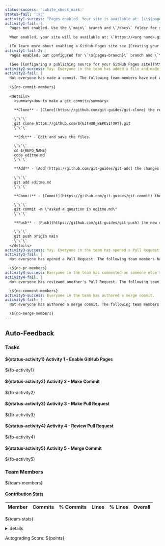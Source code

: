 ```yaml
---
status-success: ':white_check_mark:'
status-fail: ':x:'
activity1-success: "Pages enabled. Your site is available at: [\\${pagesurl}](\\${pagesurl})"
activity1-fail: |
  Pages not enabled. Use the \`main\` branch and \`/docs\` folder for site contents.
  
  When enabled, your site will be available at: \`https://<org name>.github.io/<repo name>\`

  (To learn more about enabling a GitHub Pages site see [Creating your site](https://docs.github.com/en/pages/getting-started-with-github-pages/creating-a-github-pages-site#creating-your-site) in the GitHub Docs.)
activity1-fail-2: |
  Pages enabled, but configured for \`\${pages-branch}\` branch and \`\${pages-path}\` folder. Use the \`main\` branch and \`/docs\` folder for site contents.

  (See [Configuring a publishing source for your GitHub Pages site](https://docs.github.com/en/pages/getting-started-with-github-pages/configuring-a-publishing-source-for-your-github-pages-site) for details on how to configure the correct publishing source.)
activity2-success: Yay. Everyone in the team has added a file and made a commit.
activity2-fail: |
  Not everyone has made a commit. The following team members have not added a file and made a commit:
  
  \${no-commit-members}
  
  <details>
    <summary>How to make a git commit</summary>
    
    **Clone** - [Clone](https://github.com/git-guides/git-clone) the repository to your local machine.

    \`\`\`
    git clone https://github.com/${GITHUB_REPOSITORY}.git
    \`\`\`

    **Edit** - Edit and save the files.

    \`\`\`
    cd ${REPO_NAME}
    code editme.md
    \`\`\`

    **Add** - [Add](https://github.com/git-guides/git-add) the changes to staging.
    
    \`\`\`
    git add editme.md
    \`\`\`

    **Commit** - [Commit](https://github.com/git-guides/git-commit) the changes to the git repo.

    \`\`\`
    git commit -m \"asked a question in editme.md\"
    \`\`\`

    **Push** - [Push](https://github.com/git-guides/git-push) the new commits back to the remote repository.

    \`\`\`
    git push origin main
    \`\`\`
  </details>
activity3-success: Yay. Everyone in the team has opened a Pull Request.
activity3-fail: |
  Not everyone has opened a Pull Request. The following team members have not opened a Pull Request:

  \${no-pr-members}
activity4-success: Everyone in the team has commented on someone else's Pull Request.
activity4-fail: |
  Not everyone has reviewed another's Pull Request. The following team members have not reviewed a Pull Request:

  \${no-comment-members}
activity5-success: Everyone in the team has authored a merge commit.
activity5-fail: |
  Not everyone has authored a merge commit. The following team members have not authored a merge commit:

  \${no-merge-members}
---
```


## Auto-Feedback

### Tasks

#### ${status-activity1} Activity 1 - Enable GitHub Pages

${fb-activity1}

#### ${status-activity2} Activity 2 - Make Commit

${fb-activity2}

#### ${status-activity3} Activity 3 - Make Pull Request

${fb-activity3}

#### ${status-activity4} Activity 4 - Review Pull Request

${fb-activity4}

#### ${status-activity5} Activity 5 - Merge Commit

${fb-activity5}

### Team Members

${team-members}

#### Contribution Stats

| Member | Commits | % Commits | Lines | % Lines | Overall |
| :--- | ---: | ---: | ---: | ---: | ---: |
${team-stats}

<details>
    <summary>details</summary>

    svg image?

</details>

Autograding Score: ${points}
